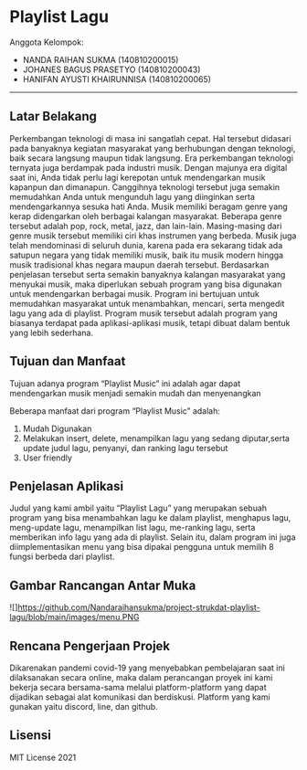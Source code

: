 # Playlist Lagu

Anggota Kelompok:
* NANDA RAIHAN SUKMA (140810200015)
* JOHANES BAGUS PRASETYO (140810200043)
* HANIFAN AYUSTI KHAIRUNNISA (140810200065)
---
## Latar Belakang
Perkembangan teknologi di masa ini sangatlah cepat. Hal tersebut didasari pada banyaknya kegiatan masyarakat yang berhubungan dengan teknologi, baik secara langsung maupun tidak langsung. Era perkembangan teknologi ternyata juga berdampak pada industri musik. Dengan majunya era digital saat ini, Anda tidak perlu lagi kerepotan untuk mendengarkan musik kapanpun dan dimanapun. Canggihnya teknologi tersebut juga semakin memudahkan Anda untuk mengunduh lagu yang diinginkan serta mendengarkannya sesuka hati Anda.
Musik memiliki beragam genre yang kerap didengarkan oleh berbagai kalangan masyarakat. Beberapa genre tersebut adalah pop, rock, metal, jazz, dan lain-lain. Masing-masing dari genre musik tersebut memiliki ciri khas instrumen yang berbeda. Musik juga telah mendominasi di seluruh dunia, karena pada era sekarang tidak ada satupun negara yang tidak memiliki musik, baik itu musik modern hingga musik tradisional khas negara maupun daerah tersebut.
Berdasarkan penjelasan tersebut serta semakin banyaknya kalangan masyarakat yang menyukai musik, maka diperlukan sebuah program yang bisa digunakan untuk mendengarkan berbagai musik. Program ini bertujuan untuk memudahkan masyarakat untuk menambahkan, mencari, serta mengedit lagu yang ada di playlist. Program musik tersebut adalah program yang biasanya terdapat pada aplikasi-aplikasi musik, tetapi dibuat dalam bentuk yang lebih sederhana.


## Tujuan dan Manfaat
Tujuan adanya program “Playlist Music” ini adalah agar dapat mendengarkan musik menjadi semakin mudah dan menyenangkan

Beberapa manfaat dari program “Playlist Music” adalah:
1. Mudah Digunakan
2. Melakukan insert, delete, menampilkan lagu yang sedang diputar,serta update judul lagu, penyanyi, dan ranking lagu tersebut
3. User friendly

## Penjelasan Aplikasi
Judul yang kami ambil yaitu “Playlist Lagu” yang merupakan sebuah program yang bisa menambahkan lagu ke dalam playlist, menghapus lagu, meng-update lagu, menampilkan list lagu, me-ranking lagu, serta memberikan info lagu yang ada di playlist. Selain itu, dalam program ini juga diimplementasikan menu yang bisa dipakai pengguna untuk memilih 8 fungsi berbeda dari playlist.

## Gambar Rancangan Antar Muka
<!--
Buat rancangan antar muka selengkap mungkin sesuai fungsi aplikasinya. rancangan antar muka
diusahakan serapih dan seindah mungkin. tools yang digunakan dalam pembuatan rancangan gambar
dibebaskan sesuai kreatifitas kalian
!-->
![]https://github.com/Nandaraihansukma/project-strukdat-playlist-lagu/blob/main/images/menu.PNG

## Rencana Pengerjaan Projek
Dikarenakan pandemi covid-19 yang menyebabkan pembelajaran saat ini dilaksanakan secara online, maka dalam perancangan proyek ini kami bekerja secara bersama-sama melalui platform-platform yang dapat dijadikan sebagai alat komunikasi dan berdiskusi. Platform yang kami gunakan yaitu discord, line, dan github.

<!--
Dalam kondisi pandemi seperti ini, tidak memungkinkan untuk bertemu bertatap muka. Maka dari itu
jelaskan bagaimana kalian bekerja sama, berkoordinasi, pembagian kerja.Tools apa yang kalian gunakan
untuk bekerja bersama sama cth github, google docs, google meet>ibebaskan sesuai kreatifitas kalian
!-->


## Lisensi

MIT License 2021
